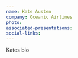 ```yaml
---
name: Kate Austen
company: Oceanic Airlines
photo:
associated-presentations:
social-links:
---
```


Kates bio